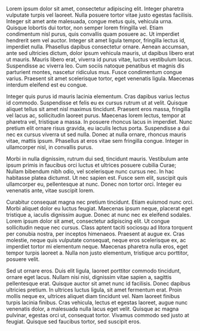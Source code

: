 Lorem ipsum dolor sit amet, consectetur adipiscing elit. Integer pharetra vulputate turpis vel laoreet. Nulla posuere tortor vitae justo egestas facilisis. Integer sit amet ante malesuada, congue metus quis, vehicula urna. Quisque lobortis dui tortor, non semper lorem fringilla vel. Etiam condimentum nisl purus, quis convallis quam posuere ac. Ut imperdiet hendrerit sem vel auctor. Integer sit amet ligula tempor, fringilla lectus id, imperdiet nulla. Phasellus dapibus consectetur ornare. Aenean accumsan, ante sed ultricies dictum, dolor ipsum vehicula mauris, ut dapibus libero erat ut mauris. Mauris libero erat, viverra id purus vitae, luctus vestibulum lacus. Suspendisse ac viverra leo. Cum sociis natoque penatibus et magnis dis parturient montes, nascetur ridiculus mus. Fusce condimentum congue varius. Praesent sit amet scelerisque tortor, eget venenatis ligula. Maecenas interdum eleifend est eu congue.

Integer quis purus id mauris lacinia elementum. Cras dapibus varius lectus id commodo. Suspendisse et felis eu ex cursus rutrum ut at velit. Quisque aliquet tellus sit amet nisl maximus tincidunt. Praesent eros massa, fringilla vel lacus ac, sollicitudin laoreet purus. Maecenas lorem lectus, tempor at pharetra vel, tristique a massa. In posuere rhoncus lacus in imperdiet. Nunc pretium elit ornare risus gravida, eu iaculis lectus porta. Suspendisse a dui nec ex cursus viverra ut sed nulla. Donec at nulla ornare, rhoncus mauris vitae, mattis ipsum. Phasellus at eros vitae sem fringilla congue. Integer in ullamcorper nisl, in convallis purus.

Morbi in nulla dignissim, rutrum dui sed, tincidunt mauris. Vestibulum ante ipsum primis in faucibus orci luctus et ultrices posuere cubilia Curae; Nullam bibendum nibh odio, vel scelerisque nunc cursus nec. In hac habitasse platea dictumst. Ut nec sapien est. Fusce sem elit, suscipit quis ullamcorper eu, pellentesque at nunc. Donec non tortor orci. Integer eu venenatis ante, vitae suscipit lorem.

Curabitur consequat magna nec pretium tincidunt. Etiam euismod nunc orci. Morbi aliquet dolor eu luctus feugiat. Maecenas ipsum neque, placerat eget tristique a, iaculis dignissim augue. Donec at nunc nec ex eleifend sodales. Lorem ipsum dolor sit amet, consectetur adipiscing elit. Ut congue sollicitudin neque nec cursus. Class aptent taciti sociosqu ad litora torquent per conubia nostra, per inceptos himenaeos. Praesent at augue ex. Cras molestie, neque quis vulputate consequat, neque eros scelerisque ex, ac imperdiet tortor mi elementum neque. Maecenas pharetra nulla eros, eget tempor turpis laoreet a. Nulla non justo elementum, tristique arcu porttitor, posuere velit.

Sed ut ornare eros. Duis elit ligula, laoreet porttitor commodo tincidunt, ornare eget lacus. Nullam nisi nisi, dignissim vitae sapien a, sagittis pellentesque erat. Quisque auctor sit amet nunc id facilisis. Donec dapibus ultricies pretium. In ultrices luctus ligula, sit amet fermentum erat. Proin mollis neque ex, ultrices aliquet diam tincidunt vel. Nam laoreet finibus turpis lacinia finibus. Cras vehicula, lectus et egestas laoreet, augue nunc venenatis dolor, a malesuada nulla lacus eget velit. Quisque ac magna pulvinar, egestas orci ut, consequat tortor. Vivamus commodo sed justo at feugiat. Quisque sed faucibus tortor, sed suscipit eros.